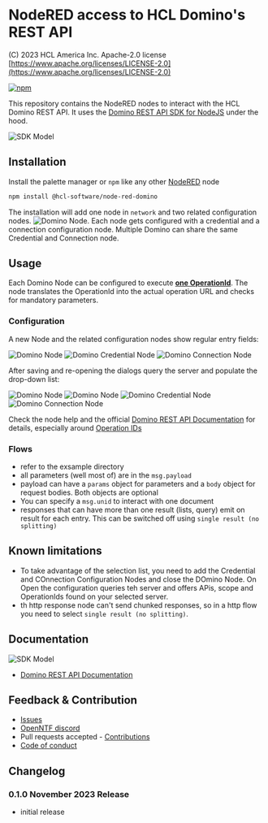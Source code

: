 # NodeRED access to HCL Domino's REST API

(C) 2023 HCL America Inc. Apache-2.0 license [https://www.apache.org/licenses/LICENSE-2.0](https://www.apache.org/licenses/LICENSE-2.0)

[![npm](https://nodei.co/npm/@hcl-software/node-red-domino.png)](https://www.npmjs.com/package/@hcl-software/node-red-domino)

This repository contains the NodeRED nodes to interact with the HCL Domino REST API. It uses the [Domino REST API SDK for NodeJS](https://github.com/HCL-TECH-SOFTWARE/domino-rest-sdk-node) under the hood.

![SDK Model](img/dominored.png)

## Installation

Install the palette manager or `npm` like any other [NodeRED](https://nodered.org/) node

```bash
npm install @hcl-software/node-red-domino
```

The installation will add one node in `network` and two related configuration nodes.
![Domino Node](img/dominonode.png). Each node gets configured with a credential and a connection configuration node. Multiple Domino can share the same Credential and Connection node.

## Usage

Each Domino Node can be configured to execute [**one OperationId**](https://opensource.hcltechsw.com/Domino-rest-api/topicguides/howkeepworks.html?h=operationid). The node translates the OperationId into the actual operation URL and checks for mandatory parameters.

### Configuration

A new Node and the related configuration nodes show regular entry fields:

![Domino Node](img/EmptyDOminoNode.png)
![Domino Credential Node](img/EmptyCredentialsNode.png)
![Domino Connection Node](img/EmptyConnectionNode.png)

After saving and re-opening the dialogs query the server and populate the drop-down list:

![Domino Node](img/FullDominoNode.png)
![Domino Node](img/FullDominoNode2.png)
![Domino Credential Node](img/FullCredentialsNode.png)
![Domino Connection Node](img/FullConnectionNode.png)

Check the node help and the official [Domino REST API Documentation](https://opensource.hcltechsw.com/Domino-rest-api/) for details, especially around [Operation IDs](https://opensource.hcltechsw.com/Domino-rest-api/references/openapidefinitions.html)

### Flows

- refer to the exsample directory
- all parameters (well most of) are in the `msg.payload`
- payload can have a `params` object for parameters and a `body` object for request bodies. Both objects are optional
- You can specify a `msg.unid` to interact with one document
- responses that can have more than one result (lists, query) emit on result for each entry. This can be switched off using `single result (no splitting)`

## Known limitations

- To take advantage of the selection list, you need to add the Credential and COnnection Configuration Nodes and close the DOmino Node. On Open the configuration queries teh server and offers APis, scope and OperationIds found on your selected server.
- th http response node can't send chunked responses, so in a http flow you need to select `single result (no splitting)`.

## Documentation

![SDK Model](sdk-model.png)

- [Domino REST API Documentation](https://opensource.hcltechsw.com/Domino-rest-api/)

## Feedback & Contribution

- [Issues](https://github.com/HCL-TECH-SOFTWARE/domino-rest-sdk-nodered/issues)
- [OpenNTF discord](https://discord.com/invite/jmRHpDRnH4)
- Pull requests accepted - [Contributions](CONTRIBUTING.md)
- [Code of conduct](CODE_OF_CONDUCT.md)

## Changelog

### 0.1.0 November 2023 Release

- initial release
